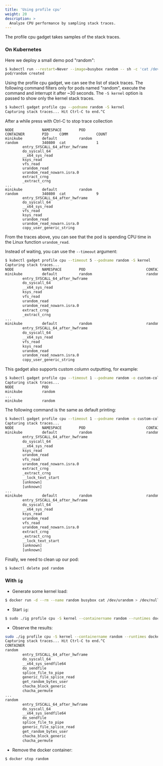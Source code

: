 ```yaml
---
title: 'Using profile cpu'
weight: 20
description: >
  Analyze CPU performance by sampling stack traces.
---
```


The profile cpu gadget takes samples of the stack traces.

### On Kubernetes

Here we deploy a small demo pod "random":

```bash
$ kubectl run --restart=Never --image=busybox random -- sh -c 'cat /dev/urandom > /dev/null'
pod/random created
```

Using the profile cpu gadget, we can see the list of stack traces.
The following command filters only for pods named "random", execute the command
and interrupt it after ~30 seconds. The `-S kernel` option is passed to show only the
kernel stack traces.

```bash
$ kubectl gadget profile cpu --podname random -S kernel
Capturing stack traces... Hit Ctrl-C to end.^C
```

After a while press with Ctrl-C to stop trace collection

```
NODE             NAMESPACE        POD                            CONTAINER        PID     COMM             COUNT
minikube         default          random                         random           340800  cat              1
        entry_SYSCALL_64_after_hwframe
        do_syscall_64
        __x64_sys_read
        ksys_read
        vfs_read
        urandom_read
        urandom_read_nowarn.isra.0
        extract_crng
        _extract_crng
...
minikube         default          random                         random           340800  cat              9
        entry_SYSCALL_64_after_hwframe
        do_syscall_64
        __x64_sys_read
        vfs_read
        ksys_read
        urandom_read
        urandom_read_nowarn.isra.0
        copy_user_generic_string
```

From the traces above, you can see that the pod is spending CPU time in the
Linux function `urandom_read`.

Instead of waiting, you can use the `--timeout` argument:

```bash
$ kubectl gadget profile cpu --timeout 5 --podname random -S kernel
Capturing stack traces...
NODE             NAMESPACE        POD                            CONTAINER        PID     COMM             COUNT
minikube         default          random                         random           340800  cat              1
        entry_SYSCALL_64_after_hwframe
        do_syscall_64
        __x64_sys_read
        ksys_read
        vfs_read
        urandom_read
        urandom_read_nowarn.isra.0
        extract_crng
        _extract_crng
...
minikube         default          random                         random           340800  cat              9
        entry_SYSCALL_64_after_hwframe
        do_syscall_64
        __x64_sys_read
        vfs_read
        ksys_read
        urandom_read
        urandom_read_nowarn.isra.0
        copy_user_generic_string
```

This gadget also supports custom column outputting, for example:

```bash
$ kubectl gadget profile cpu --timeout 1 --podname random -o custom-columns=node,pod
Capturing stack traces...
NODE             POD
minikube         random
...
minikube         random
```

The following command is the same as default printing:

```bash
$ kubectl gadget profile cpu --timeout 1 --podname random -o custom-columns=node,namespace,pod,container,pid,comm,count,stack
Capturing stack traces...
NODE             NAMESPACE        POD                            CONTAINER        PID     COMM             COUNT
minikube         default          random                         random           340800  cat              1
        entry_SYSCALL_64_after_hwframe
        do_syscall_64
        __x64_sys_read
        ksys_read
        urandom_read
        vfs_read
        urandom_read_nowarn.isra.0
        extract_crng
        _extract_crng
        __lock_text_start
        [unknown]
        [unknown]
...
minikube         default          random                         random           340800  cat              1
        entry_SYSCALL_64_after_hwframe
        do_syscall_64
        __x64_sys_read
        ksys_read
        urandom_read
        vfs_read
        urandom_read_nowarn.isra.0
        extract_crng
        _extract_crng
        __lock_text_start
        [unknown]
        [unknown]
```

Finally, we need to clean up our pod:

```bash
$ kubectl delete pod random
```

### With `ig`

* Generate some kernel load:

```bash
$ docker run -d --rm --name random busybox cat /dev/urandom > /dev/null
```

* Start `ig`:

```bash
$ sudo ./ig profile cpu -S kernel --containername random --runtimes docker
```

* Observe the results:

```bash
sudo ./ig profile cpu -S kernel --containername random --runtimes docker
Capturing stack traces... Hit Ctrl-C to end.^C
CONTAINER                                                                                    COMM             PID        COUNT
random                                                                                       cat              641045     1
        entry_SYSCALL_64_after_hwframe
        do_syscall_64
        __x64_sys_sendfile64
        do_sendfile
        splice_file_to_pipe
        generic_file_splice_read
        get_random_bytes_user
        chacha_block_generic
        chacha_permute
...
random                                                                                       cat              641045     5
        entry_SYSCALL_64_after_hwframe
        do_syscall_64
        __x64_sys_sendfile64
        do_sendfile
        splice_file_to_pipe
        generic_file_splice_read
        get_random_bytes_user
        chacha_block_generic
        chacha_permute
```

* Remove the docker container:

```bash
$ docker stop random
```
